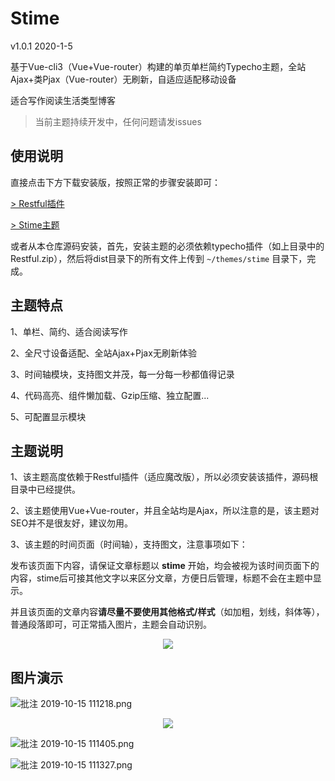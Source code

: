 # Stime

v1.0.1 2020-1-5

基于Vue-cli3（Vue+Vue-router）构建的单页单栏简约Typecho主题，全站Ajax+类Pjax（Vue-router）无刷新，自适应适配移动设备

适合写作阅读生活类型博客

> 当前主题持续开发中，任何问题请发issues

## 使用说明

直接点击下方下载安装版，按照正常的步骤安装即可：

[> Restful插件](http://shuyudao.top/usr/uploads/Restful.zip)

[> Stime主题](http://shuyudao.top/usr/uploads/Stime.zip)


或者从本仓库源码安装，首先，安装主题的必须依赖typecho插件（如上目录中的Restful.zip），然后将dist目录下的所有文件上传到 `~/themes/stime` 目录下，完成。


## 主题特点

1、单栏、简约、适合阅读写作

2、全尺寸设备适配、全站Ajax+Pjax无刷新体验

3、时间轴模块，支持图文并茂，每一分每一秒都值得记录

4、代码高亮、组件懒加载、Gzip压缩、独立配置...

5、可配置显示模块

## 主题说明

1、该主题高度依赖于Restful插件（适应魔改版），所以必须安装该插件，源码根目录中已经提供。

2、该主题使用Vue+Vue-router，并且全站均是Ajax，所以注意的是，该主题对SEO并不是很友好，建议勿用。

3、该主题的时间页面（时间轴），支持图文，注意事项如下：

发布该页面下内容，请保证文章标题以 **stime** 开始，均会被视为该时间页面下的内容，stime后可接其他文字以来区分文章，方便日后管理，标题不会在主题中显示。

并且该页面的文章内容**请尽量不要使用其他格式/样式**（如加粗，划线，斜体等），普通段落即可，可正常插入图片，主题会自动识别。

<p align="center"><a target="_blank" rel="noopener noreferrer"><img src="https://i.loli.net/2019/10/15/vEJu28UPtTNyq3I.png"></a></p>

## 图片演示

![批注 2019-10-15 111218.png](https://i.loli.net/2019/10/15/cvkgUMaq8DJy6wr.png)

<p align="center"><a target="_blank" rel="noopener noreferrer"><img src="https://i.loli.net/2019/10/15/zET14cGbWulYetR.png"></a></p>

![批注 2019-10-15 111405.png](https://i.loli.net/2019/10/15/aUWbATozHpKf1YO.png)

![批注 2019-10-15 111327.png](https://i.loli.net/2019/10/15/MzSgEKdIuOe1PNA.png)

